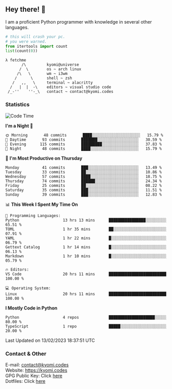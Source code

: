 ## Hey there! 👋
I am a proficient Python programmer with knowledge in several other languages.

```py
# this will crash your pc.
# you were warned.
from itertools import count
list(count(0))
```

```
λ fetchme
       /\         kyomi@universe
      /  \        os ~ arch linux
     /\   \       wm ~ i3wm
    /      \      shell ~ zsh
   /   ,,   \     terminal ~ alacritty
  /   |  |  -\    editors ~ visual studio code
 /_-''    ''-_\   contact ~ contact@kyomi.codes
```

### Statistics
<!--START_SECTION:waka-->
![Code Time](http://img.shields.io/badge/Code%20Time-187%20hrs%2024%20mins-blue)

**I'm a Night 🦉** 

```text
🌞 Morning       48 commits       ████░░░░░░░░░░░░░░░░░░░░░   15.79 % 
🌆 Daytime       93 commits       ███████░░░░░░░░░░░░░░░░░░   30.59 % 
🌃 Evening      115 commits       █████████░░░░░░░░░░░░░░░░   37.83 % 
🌙 Night         48 commits       ████░░░░░░░░░░░░░░░░░░░░░   15.79 % 

```
📅 **I'm Most Productive on Thursday** 

```text
Monday          41 commits       ███░░░░░░░░░░░░░░░░░░░░░░   13.49 % 
Tuesday         33 commits       ██░░░░░░░░░░░░░░░░░░░░░░░   10.86 % 
Wednesday       57 commits       ████░░░░░░░░░░░░░░░░░░░░░   18.75 % 
Thursday        74 commits       ██████░░░░░░░░░░░░░░░░░░░   24.34 % 
Friday          25 commits       ██░░░░░░░░░░░░░░░░░░░░░░░   08.22 % 
Saturday        35 commits       ███░░░░░░░░░░░░░░░░░░░░░░   11.51 % 
Sunday          39 commits       ███░░░░░░░░░░░░░░░░░░░░░░   12.83 % 

```


📊 **This Week I Spent My Time On** 

```text
💬 Programming Languages: 
Python                   13 hrs 13 mins      ████████████████░░░░░░░░░   65.51 % 
TOML                     1 hr 35 mins        ██░░░░░░░░░░░░░░░░░░░░░░░   07.91 % 
YAML                     1 hr 22 mins        █░░░░░░░░░░░░░░░░░░░░░░░░   06.79 % 
Gettext Catalog          1 hr 14 mins        █░░░░░░░░░░░░░░░░░░░░░░░░   06.13 % 
Markdown                 1 hr 10 mins        █░░░░░░░░░░░░░░░░░░░░░░░░   05.79 % 

🔥 Editors: 
VS Code                  20 hrs 11 mins      █████████████████████████   100.00 % 

💻 Operating System: 
Linux                    20 hrs 11 mins      █████████████████████████   100.00 % 

```

**I Mostly Code in Python** 

```text
Python                   4 repos             ████████████████████░░░░░   80.00 % 
TypeScript               1 repo              █████░░░░░░░░░░░░░░░░░░░░   20.00 % 

```



 Last Updated on 13/02/2023 18:37:51 UTC
<!--END_SECTION:waka-->

### Contact & Other
E-mail: contact@kyomi.codes<br>
Website: https://kyomi.codes<br>
GPG Public Key: Click [here](https://github.com/bitterteriyaki.gpg)<br>
Dotfiles: Click [here](https://github.com/bitterteriyaki/dotfiles)
